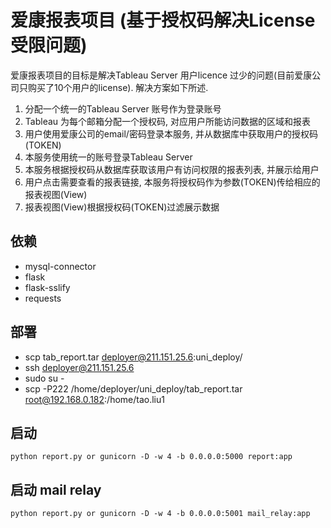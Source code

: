 # 爱康报表项目 (基于授权码解决License受限问题)

爱康报表项目的目标是解决Tableau Server 用户licence 过少的问题(目前爱康公司只购买了10个用户的license). 
解决方案如下所述.

1. 分配一个统一的Tableau Server 账号作为登录账号
2. Tableau 为每个邮箱分配一个授权码, 对应用户所能访问数据的区域和报表
3. 用户使用爱康公司的email/密码登录本服务, 并从数据库中获取用户的授权码(TOKEN)
4. 本服务使用统一的账号登录Tableau Server
5. 本服务根据授权码从数据库获取该用户有访问权限的报表列表, 并展示给用户
6. 用户点击需要查看的报表链接, 本服务将授权码作为参数(TOKEN)传给相应的报表视图(View)
7. 报表视图(View)根据授权码(TOKEN)过滤展示数据


## 依赖
* mysql-connector
* flask
* flask-sslify
* requests

## 部署
* scp tab_report.tar deployer@211.151.25.6:uni_deploy/
* ssh deployer@211.151.25.6
* sudo su -
* scp -P222 /home/deployer/uni_deploy/tab_report.tar root@192.168.0.182:/home/tao.liu1

## 启动
```
python report.py or gunicorn -D -w 4 -b 0.0.0.0:5000 report:app
```

## 启动 mail relay
```
python report.py or gunicorn -D -w 4 -b 0.0.0.0:5001 mail_relay:app
```

